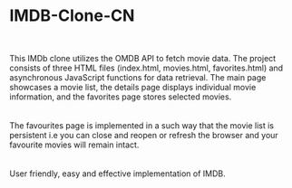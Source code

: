 # IMDB-Clone-CN
<br>

This IMDb clone utilizes the OMDB API to fetch movie data. The project consists of three HTML files (index.html, movies.html, favorites.html) and asynchronous JavaScript functions for data retrieval. The main page showcases a movie list, the details page displays individual movie information, and the favorites page stores selected movies.<br><br><br>
The favourites page is implemented in a such way that the movie list is persistent i.e you can close and reopen or refresh the browser and your favourite movies will remain intact.<br><br><br>
User friendly, easy and effective implementation of IMDB. 
